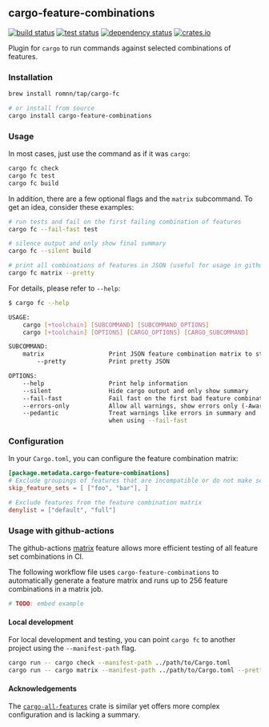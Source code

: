 ## cargo-feature-combinations

[<img alt="build status" src="https://img.shields.io/github/actions/workflow/status/romnn/cargo-feature-combinations/build.yaml?label=build">](https://github.com/romnn/cargo-feature-combinations/actions/workflows/build.yaml)
[<img alt="test status" src="https://img.shields.io/github/actions/workflow/status/romnn/cargo-feature-combinations/test.yaml?label=test">](https://github.com/romnn/cargo-feature-combinations/actions/workflows/test.yaml)
[![dependency status](https://deps.rs/repo/github/romnn/cargo-feature-combinations/status.svg)](https://deps.rs/repo/github/romnn/cargo-feature-combinations)
[<img alt="crates.io" src="https://img.shields.io/crates/v/cargo-feature-combinations">](https://crates.io/crates/cargo-feature-combinations)

Plugin for `cargo` to run commands against selected combinations of features.

### Installation

```bash
brew install romnn/tap/cargo-fc

# or install from source
cargo install cargo-feature-combinations
```

### Usage

In most cases, just use the command as if it was `cargo`:

```bash
cargo fc check
cargo fc test
cargo fc build
```

In addition, there are a few optional flags and the `matrix` subcommand.
To get an idea, consider these examples:

```bash
# run tests and fail on the first failing combination of features
cargo fc --fail-fast test

# silence output and only show final summary
cargo fc --silent build

# print all combinations of features in JSON (useful for usage in github actions)
cargo fc matrix --pretty
```

For details, please refer to `--help`:

```bash
$ cargo fc --help

USAGE:
    cargo [+toolchain] [SUBCOMMAND] [SUBCOMMAND_OPTIONS]
    cargo [+toolchain] [OPTIONS] [CARGO_OPTIONS] [CARGO_SUBCOMMAND]

SUBCOMMAND:
    matrix                  Print JSON feature combination matrix to stdout
        --pretty            Print pretty JSON

OPTIONS:
    --help                  Print help information
    --silent                Hide cargo output and only show summary
    --fail-fast             Fail fast on the first bad feature combination
    --errors-only           Allow all warnings, show errors only (-Awarnings)
    --pedantic              Treat warnings like errors in summary and
                            when using --fail-fast
```

### Configuration

In your `Cargo.toml`, you can configure the feature combination matrix:

```toml
[package.metadata.cargo-feature-combinations]
# Exclude groupings of features that are incompatible or do not make sense
skip_feature_sets = [ ["foo", "bar"], ]

# Exclude features from the feature combination matrix
denylist = ["default", "full"]
```

### Usage with github-actions

The github-actions [matrix](https://docs.github.com/en/actions/using-jobs/using-a-matrix-for-your-jobs) feature allows more efficient testing of all feature set combinations in CI.

The following workflow file uses `cargo-feature-combinations` to automatically generate a feature matrix and runs up to 256 feature combinations in a matrix job.

```yaml
# TODO: embed example
```

#### Local development

For local development and testing, you can point `cargo fc` to another project using
the `--manifest-path` flag.

```bash
cargo run -- cargo check --manifest-path ../path/to/Cargo.toml
cargo run -- cargo matrix --manifest-path ../path/to/Cargo.toml --pretty
```

#### Acknowledgements

The [`cargo-all-features`](https://crates.io/crates/cargo-all-features) crate is similar yet offers more complex configuration and is lacking a summary.
